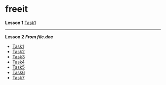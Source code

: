 # freeit
**Lesson 1**
[Task1](/lesson1/src/Hello.java)
***
**Lesson 2**
***From file.doc***

- [Task1](/lesson2/src/homework/Task1.java)
- [Task2](/lesson2/src/homework/Task2.java)
- [Task3](/lesson2/src/homework/Task3.java)
- [Task4](/lesson2/src/homework/Task4.java)
- [Task5](/lesson2/src/homework/Task5.java)
- [Task6](/lesson2/src/homework/Task6.java)
- [Task7](/lesson2/src/homework/Task7.java)
